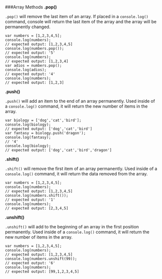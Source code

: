 ###Array Methods
**.pop()**

`.pop()` will remove the last item of an array. If placed in a `console.log()` command, console will return the last item of the array and the array will be permanently changed.

```
var numbers = [1,2,3,4,5];
console.log(numbers);
// expected output: [1,2,3,4,5]
console.log(numbers.pop());
// expected output: '5'
console.log(numbers);
// expected output: [1,2,3,4]
var adios = numbers.pop();
console.log(adios);
// expected output: '4'
console.log(numbers);
// expected output: [1,2,3]
```

**.push()**

`.push()` will add an item to the end of an array permanently. Used inside of a `console.log()` command, it will return the new number of items in the array.

```
var biology = ['dog','cat','bird'];
console.log(biology);
// expected output: ['dog','cat','bird']
var fantasy = biology.push('dragon');
console.log(fantasy);
// '4'
console.log(biology);
// expected output: ['dog','cat','bird','dragon']
```

**.shift()**

`.shift()` will remove the first item of an array permanently. Used inside of a `console.log()` command, it will return the data removed from the array.

```
var numbers = [1,2,3,4,5];
console.log(numbers);
// expected output: [1,2,3,4,5]
console.log(numbers.shift());
// expected output: '1'
console.log(numbers);
// expected output: [2,3,4,5]
```

**.unshift()**

`.unshift()` will add to the beginning of an array in the first position permanently. Used inside of a `console.log()` command, it will return the new number of items in the array.

```
var numbers = [1,2,3,4,5];
console.log(numbers);
// expected output: [1,2,3,4,5]
console.log(numbers.unshift(99));
// expected output: '6'
console.log(numbers);
// expected output: [99,1,2,3,4,5]
```
